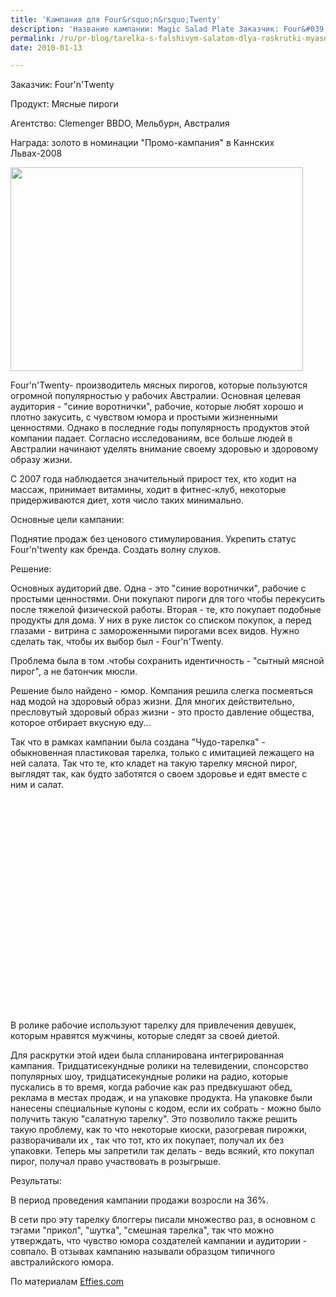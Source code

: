 ```yaml
---
title: 'Кампания для Four&rsquo;n&rsquo;Twenty'
description: 'Название кампании: Magic Salad Plate Заказчик: Four&#039;n&#039;Twenty Продукт: Мясные пироги Агентство: Clemenger BBDO, Мельбурн, Австралия Награда: золото в номинации &quot;Промо-кампания&quot; в Каннских Львах-2008'
permalink: /ru/pr-blog/tarelka-s-falshivym-salatom-dlya-raskrutki-myasnykh-pirogov
date: 2010-01-13

---
```


Заказчик: Four'n'Twenty

Продукт: Мясные пироги

Агентство: Clemenger BBDO, Мельбурн, Австралия

Награда: золото в номинации "Промо-кампания" в Каннских Львах-2008

<img src="{{ site.assets }}/upload/magic-salad-plate.jpg" alt="" class="post__img" width="468" height="326">

Four'n'Twenty-  производитель мясных пирогов, которые пользуются огромной популярностью у рабочих Австралии. Основная целевая аудитория - "синие воротнички", рабочие, которые любят хорошо и плотно закусить, с чувством юмора и простыми жизненными ценностями.  Однако в последние годы популярность продуктов этой компании падает. Согласно исследованиям, все больше людей в Австралии начинают уделять внимание своему здоровью и здоровому образу жизни.

С 2007 года наблюдается значительный прирост тех, кто ходит на массаж, принимает витамины, ходит в фитнес-клуб, некоторые придерживаются диет, хотя число таких минимально.

Основные цели кампании:

Поднятие продаж без ценового стимулирования. Укрепить статус Four'n'twenty как бренда. Создать волну слухов.

Решение:

Основных аудиторий две. Одна - это "синие воротнички", рабочие с простыми ценностями. Они покупают пироги для того чтобы перекусить после тяжелой физической работы. Вторая - те, кто покупает подобные продукты для дома. У них в руке листок со списком покупок, а перед глазами - витрина с замороженными пирогами всех видов. Нужно сделать так, чтобы их выбор был - Four'n'Twenty.

Проблема была в том .чтобы сохранить идентичность - "сытный мясной пирог", а не батончик мюсли.

Решение было найдено - юмор. Компания решила слегка посмеяться над модой на здоровый образ жизни. Для многих действительно, пресловутый здоровый образ жизни - это просто давление общества, которое отбирает вкусную еду...

Так что в рамках кампании была создана "Чудо-тарелка" - обыкновенная пластиковая тарелка, только с имитацией лежащего на ней салата. Так что те, кто кладет на такую тарелку мясной пирог, выглядят так, как будто заботятся о своем здоровье и едят вместе с ним и салат.

<object width="560" height="340"><param name="movie" value="https://www.youtube.com/v/CIYC1gLSSq0&hl=ru_RU&fs=1&"></param><param name="allowFullScreen" value="true"></param><param name="allowscriptaccess" value="always"></param><embed src="https://www.youtube.com/v/CIYC1gLSSq0&amp;hl=ru_RU&amp;fs=1&amp;" type="application/x-shockwave-flash" allowscriptaccess="always" allowfullscreen="true" width="560" height="340"></embed></object>

В ролике рабочие используют тарелку для привлечения девушек, которым нравятся мужчины, которые следят за своей диетой.

Для раскрутки этой идеи была спланирована интегрированная кампания. Тридцатисекундные ролики на телевидении, спонсорство популярных шоу, тридцатисекундные ролики на радио, которые пускались в то время, когда рабочие как раз предвкушают обед, реклама в местах продаж, и на упаковке продукта. На упаковке были нанесены специальные купоны с кодом, если их собрать - можно было получить такую "салатную тарелку". Это позволило также решить такую проблему, как то что некоторые киоски, разогревая пирожки, разворачивали их , так что тот, кто их покупает, получал их без упаковки. Теперь мы запретили так делать - ведь всякий, кто покупал пирог, получал право участвовать в розыгрыше.

Результаты:

В период проведения кампании продажи возросли на 36%.

В сети про эту тарелку блоггеры писали множество раз, в основном с тэгами "прикол", "шутка", "смешная тарелка", так что можно утверждать, что чувство юмора создателей кампании и аудитории - совпало. В отзывах кампанию называли образцом типичного австралийского юмора.

По материалам <a href="https://www.effies.com.au/attachments/ce765871-4d95-42a3-a7c6-a0d70759fe04.pdf">Effies.com</a>

